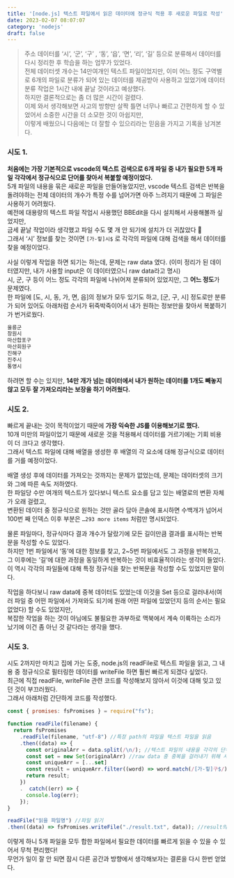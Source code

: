 ```yaml
---
title: '[node.js] 텍스트 파일에서 읽은 데이터에 정규식 적용 후 새로운 파일로 작성'
date: 2023-02-07 08:07:07
category: 'nodejs'
draft: false
---
```


> 주소 데이터를 ‘시’, ‘군’, ‘구’ , ‘동’,  ‘읍’,  ‘면’, ‘리’, ‘길’ 등으로 분류해서 데이터를 다시 정리한 후 학습을 하는 업무가 있었다.    
> 전체 데이터셋 개수는 14만여개인 텍스트 파일이었지만, 이미 어느 정도 구역별로 6개의 파일로 분류가 되어 있는 데이터를 제공받아 사용하고 있었기에 데이터 분류 작업은 1시간 내에 끝날 것이라고 예상했다.      
> 하지만 결론적으로는 좀 더 많은 시간이 걸렸다.       
> 이제 와서 생각해보면 사고의 방향만 살짝 틀면 너무나 빠르고 간편하게 할 수 있었어서 소중한 시간을 더 소모한 것이 아쉽지만,     
> 이렇게 배웠으니 다음에는 더 잘할 수 있으리라는 믿음을 가지고 기록을 남겨본다.      

### 시도 1.  

**처음에는 가장 기본적으로 vscode의 텍스트 검색으로 6개 파일 중 내가 필요한 5개 파일 각각에서 정규식으로 단어를 찾아서 복붙할 예정이었다.**  
5개 파일의 내용을 묶은 새로운 파일을 만들어놓았지만, vscode 텍스트 검색은 반복을 돌려야하는 전체 데이터의 개수가 특정 수를 넘어가면 아주 느려지기 때문에 그 파일은 사용하기 어려웠다.  
예전에 대용량의 텍스트 파일 작업시 사용했던 BBEdit을 다시 설치해서 사용해볼까 싶었지만,   
금세 끝날 작업이라 생각했고 파일 수도 몇 개 안 되기에 설치가 더 귀찮았다 🥲  
그래서 ‘시’ 정보를 찾는 것이면 `[가-힣]시$` 로 각각의 파일에 대해 검색을 해서 데이터를 찾을 예정이었다.  

사실 이렇게 작업을 하면 되기는 하는데, 문제는 raw data 였다.   (이미 정리가 된 데이터였지만, 내가 사용할 input은 이 데이터였으니 raw data라고 명시)  
시, 군, 구 등이 어느 정도 각각의 파일에 나뉘어져 분류되어 있었지만, 그 **어느 정도**가 문제였다.   
한 파일에 [도, 시, 동, 가, 면, 읍]의 정보가 모두 있기도 하고, [군, 구, 시] 정도로만 분류가 되어 있어도 아래처럼  순서가 뒤죽박죽이어서 내가 원하는 정보만을 찾아서 복붙하기가 번거로웠다.  

```js
울릉군
창원시
마산합포구
마산회원구
진해구
진주시
통영시
```

하려면 할 수는 있지만, **14만 개가 넘는 데이터에서 내가 원하는 데이터를 1개도 빼놓지 않고 모두 잘 가져오리라는 보장을 하기 어려웠다.**

### 시도 2.  
빠르게 끝내는 것이 목적이었기 때문에 **가장 익숙한 JS를 이용해보기로 했다.**  
10개 미만의 파일이었기 때문에 새로운 것을 적용해서 데이터를 거르기에는 기회 비용이 더 크다고 생각했다.  
그래서 텍스트 파일에 대해 배열을 생성한 후 배열의 각 요소에 대해 정규식으로 데이터를 거를 예정이었다.   

배열 생성 후에 데이터를 가져오는 것까지는 문제가 없었는데, 문제는 데이터셋의 크기와 그에 따른 속도 저하였다.  
한 파일당 수만 여개의 텍스트가 있다보니 텍스트 요소를 담고 있는 배열로의 변환 자체가 오래 걸렸고,   
변환된 데이터 중 정규식으로 원하는 것만 골라 담아 콘솔에 표시하면 수백개가 넘어서 100번 째 인덱스 이후 부분은 `…293 more items` 처럼만 명시되었다.  

물론 파일마다, 정규식마다 결과 개수가 달랐기에 모든 길이만큼 결과를 표시하는 반복문을 작성할 수도 있었다.  
하지만 1번 파일에서 ‘동’에 대한 정보를 찾고, 2~5번 파일에서도 그 과정을 반복하고, 그 이후에는 ‘길’에 대한 과정을 동일하게 반복하는 것이 비효율적이라는 생각이 들었다.      
이 역시 각각의 파일들에 대해 특정 정규식을 찾는 반복문을 작성할 수도 있었지만 말이다.  

작업을 하다보니 raw data에 중복 데이터도 있었는데 이것을 Set 등으로 걸러내서(여러 파일 중 어떤 파일에서 가져와도 되기에 원래 어떤 파일에 있었던지 등의 순서는 필요없었다) 할 수도 있었지만,   
복잡한 작업을 하는 것이 아님에도 불필요한 과부하로 맥북에서 계속 이륙하는 소리가 났기에 이건 좀 아닌 것 같다라는 생각을 했다.  

### 시도 3.  
시도 2까지만 마치고 집에 가는 도중, node.js의 readFile로 텍스트 파일을 읽고, 그 내용 중 정규식으로 필터링한 데이터를 writeFile 하면 훨씬 빠르게 되겠다 싶었다.  
최근에 직접 readFile, writeFile 관련 코드를 작성해보지 않아서 이것에 대해 잊고 있던 것이 부끄러웠다.  
그래서 아래처럼 간단하게 코드를 작성했다.   

```js
const { promises: fsPromises } = require("fs");

function readFile(filename) {
  return fsPromises
    .readFile(filename, "utf-8") //특정 path의 파일을 텍스트 파일을 읽음
    .then((data) => {
      const originalArr = data.split(/\n/); //텍스트 파일의 내용을 각각의 단위로 잘라서 originalArr 배열 생성
      const set = new Set(originalArr) //raw data 중 중복을 걸러내기 위해 사용
      const uniqueArr = [...set]
      const result = uniqueArr.filter((word) => word.match(/[가-힣]구$/)); //'구'로 끝나는 데이터만 filter해서 result에 담음
      return result;
    })
    .  catch((err) => {
      console.log(err);
    });
}

readFile("읽을 파일명") //파일 읽기
.then((data) => fsPromises.writeFile("./result.txt", data)); //result의 내용을 result.txt라는 파일에 작성
```

이렇게 하니 5개 파일을 모두 합한 파일에서 필요한 데이터를 빠르게 읽을 수 있을 수 있어서 무척 편리했다!  
무언가 일이 잘 안 되면 잠시 다른 공간과 방향에서 생각해보자는 결론을 다시 한번 얻었다.